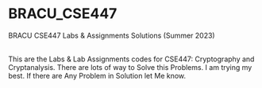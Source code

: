 # BRACU_CSE447

BRACU CSE447 Labs &amp; Assignments Solutions (Summer 2023) <br> <br>

This are the Labs & Lab Assignments codes for CSE447: Cryptography and Cryptanalysis. There are lots of way to Solve this Problems. I am trying my best. If there are Any Problem in Solution let Me know.<br>

<!-- <h2>Topics</h2>
<ul>
  <li> </li>
  <li> </li>
  <li> </li>
</ul> -->
